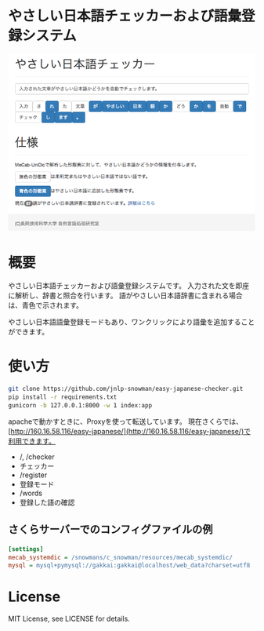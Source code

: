 # やさしい日本語チェッカーおよび語彙登録システム

![demonstration image](screen_shot.png)

# 概要
やさしい日本語チェッカーおよび語彙登録システムです。
入力された文を即座に解析し、辞書と照合を行います。
語がやさしい日本語辞書に含まれる場合は、青色で示されます。

やさしい日本語語彙登録モードもあり、ワンクリックにより語彙を追加することができます。

# 使い方

```sh
git clone https://github.com/jnlp-snowman/easy-japanese-checker.git
pip install -r requirements.txt
gunicorn -b 127.0.0.1:8000 -w 1 index:app
```

apacheで動かすときに、Proxyを使って転送しています。
現在さくらでは、[http://160.16.58.116/easy-japanese/](http://160.16.58.116/easy-japanese/)で利用できます。

- /, /checker
 - チェッカー
- /register
 - 登録モード
- /words
 - 登録した語の確認

## さくらサーバーでのコンフィグファイルの例
```ini
[settings]
mecab_systemdic = /snowmans/c_snowman/resources/mecab_systemdic/
mysql = mysql+pymysql://gakkai:gakkai@localhost/web_data?charset=utf8
```

# License
MIT License, see LICENSE for details.
